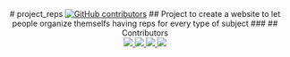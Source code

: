 <div Style="text-align:center">
    # project_reps
    <a href="https://github.com/abhisheknaiidu/awesome-github-profile-readme/graphs/contributors"><img alt="GitHub contributors" src="https://img.shields.io/github/contributors/GigiClandestino/project_reps?color=2b9348"></a>
    ## Project to create a website to let people organize themselfs having reps for every type of subject
    ###
    ## Contributors
    <div>
        <a href="https://github.com/CICCIOSGAMINO/exide_vasche/graphs/contributors">
          <img src="https://contrib.rocks/image?repo=CICCIOSGAMINO/exide_vasche" />
        </a>
        <a href="https://github.com/GigiClandestino/project_reps/graphs/contributors">
          <img src="https://contrib.rocks/image?repo=GigiClandestino/project_reps" />
        </a>
        <a href="https://github.com/DuilioSeghezzi/personal-portfolio/graphs/contributors">
          <img src="https://contrib.rocks/image?repo=DuilioSeghezzi/personal-portfolio" />
        </a>
        <a href="https://github.com/Paldo70/gigiTerrone/graphs/contributors">
      <img src="https://contrib.rocks/image?repo=Paldo70/gigiTerrone" />
        </a>
    </div>
</div>
